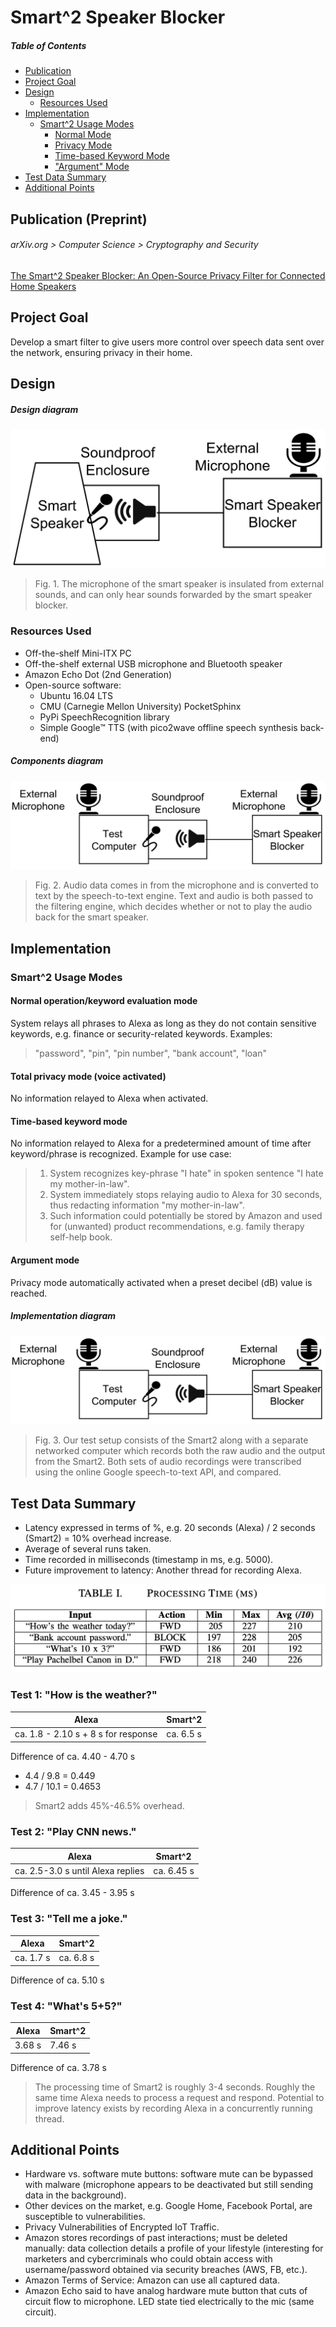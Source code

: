 # Smart^2 Speaker Blocker

##### Table of Contents  
- [Publication](#publication-preprint)
- [Project Goal](#project-goal)
- [Design](#design)
  * [Resources Used](#resources-used)
- [Implementation](#implementation)
  * [Smart^2 Usage Modes](#smart2-usage-modes)
    + [Normal Mode](#normal-operationkeyword-evaluation-mode)
    + [Privacy Mode](#total-privacy-mode-voice-activated)
    + [Time-based Keyword Mode](#time-based-keyword-mode)
    + ["Argument" Mode](#argument-mode)
- [Test Data Summary](#testing-data-summary)
- [Additional Points](#additional-points) 

## Publication (Preprint)

###### arXiv.org > Computer Science > Cryptography and Security

[The Smart^2 Speaker Blocker: An Open-Source Privacy Filter for Connected Home Speakers](https://arxiv.org/abs/1901.04879)

## Project Goal
Develop a smart filter to give users more control over speech data sent over the network, ensuring privacy in their home.

## Design

##### Design diagram
![Smart^2 design](/img/fig1-design.png?raw=true "Smart^2 design diagram")
> Fig. 1. The microphone of the smart speaker is insulated from external sounds, and can only hear sounds forwarded by the smart speaker blocker.

### Resources Used
* Off-the-shelf Mini-ITX PC
* Off-the-shelf external USB microphone and Bluetooth speaker
* Amazon Echo Dot (2nd Generation)
* Open-source software:
  * Ubuntu 16.04 LTS
  * CMU (Carnegie Mellon University) PocketSphinx
  * PyPi SpeechRecognition library
  * Simple Google™ TTS (with pico2wave offline speech synthesis back-end)

##### Components diagram
![Smart^2 components](/img/fig2-components.png?raw=true "Smart^2 components diagram")
> Fig. 2. Audio data comes in from the microphone and is converted to text by the speech-to-text engine. Text and audio is both passed to the filtering engine, which decides whether or not to play the audio back for the smart speaker.

## Implementation

### Smart^2 Usage Modes

#### Normal operation/keyword evaluation mode
System relays all phrases to Alexa as long as they do not contain sensitive keywords, e.g. finance or security-related keywords. Examples:
> "password", "pin", "pin number", "bank account", "loan"

#### Total privacy mode (voice activated)
No information relayed to Alexa when activated.

#### Time-based keyword mode
No information relayed to Alexa for a predetermined amount of time after keyword/phrase is recognized. Example for use case:
> 1. System recognizes key-phrase "I hate" in spoken sentence "I hate my mother-in-law".
> 2. System immediately stops relaying audio to Alexa for 30 seconds, thus redacting information "my mother-in-law".
> 3. Such information could potentially be stored by Amazon and used for (unwanted) product recommendations, e.g. family therapy self-help book.

#### Argument mode
Privacy mode automatically activated when a preset decibel (dB) value is reached.

##### Implementation diagram
![Smart^2 implementation](/img/fig2-components.png?raw=true "Smart^2 implementation diagram")
> Fig. 3. Our test setup consists of the Smart2 along with a separate networked computer which records both the raw audio and the output from the Smart2. Both sets of audio recordings were transcribed using the online Google speech-to-text API, and compared.

## Test Data Summary
- Latency expressed in terms of %, e.g. 20 seconds (Alexa) / 2 seconds (Smart2) = 10% overhead increase.
- Average of several runs taken.
- Time recorded in milliseconds (timestamp in ms, e.g. 5000).
- Future improvement to latency: Another thread for recording Alexa.

![Smart^2 processing time](/img/proc-time-table.png?raw=true "Smart^2 processing time table")

### Test 1: "How is the weather?"
Alexa | Smart^2
----- | -----
ca. 1.8 - 2.10 s + 8 s for response | ca. 6.5 s

Difference of ca. 4.40 - 4.70 s
* 4.4 / 9.8 = 0.449
* 4.7 / 10.1 = 0.4653

> Smart2 adds 45%-46.5% overhead.

### Test 2: "Play CNN news."
Alexa | Smart^2
----- | -----
ca. 2.5-3.0 s until Alexa replies | ca. 6.45 s

Difference of ca. 3.45 - 3.95 s

### Test 3: "Tell me a joke."
Alexa | Smart^2
----- | -----
ca. 1.7 s | ca. 6.8 s

Difference of ca. 5.10 s

### Test 4: "What's 5+5?"
Alexa | Smart^2
----- | -----
3.68 s | 7.46 s

Difference of ca. 3.78 s

> The processing time of Smart2 is roughly 3-4 seconds. Roughly the same time Alexa needs to process a request and respond.
> Potential to improve latency exists by recording Alexa in a concurrently running thread.

## Additional Points
* Hardware vs. software mute buttons: software mute can be bypassed with malware (microphone appears to be deactivated but still sending data in the background).
* Other devices on the market, e.g. Google Home, Facebook Portal, are susceptible to vulnerabilities.
* Privacy Vulnerabilities of Encrypted IoT Traffic.
* Amazon stores recordings of past interactions; must be deleted manually: data collection details a profile of your lifestyle (interesting for marketers and cybercriminals who could obtain access with username/password obtained via security breaches (AWS, FB, etc.).
* Amazon Terms of Service: Amazon can use all captured data.
* Amazon Echo said to have analog hardware mute button that cuts of circuit flow to microphone. LED state tied electrically to the mic (same circuit).